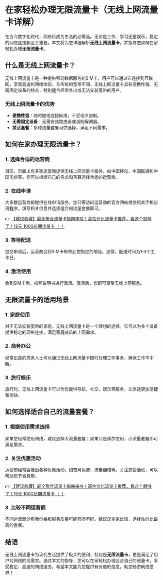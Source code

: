 # 在家轻松办理无限流量卡（无线上网流量卡详解）

在当今数字化时代，网络已成为生活的必需品。无论是工作、学习还是娱乐，稳定的网络连接都至关重要。本文将为您详细解析**无线上网流量卡**，并指导您如何在家轻松办理**无限流量卡**。

## 什么是无线上网流量卡？

无线上网流量卡是一种提供移动数据服务的SIM卡，用户可以通过它连接到互联网，享受高速的网络体验。与传统的宽带不同，无线上网流量卡具有便携性强、无需固定设备的特点，特别适合经常外出或无法安装宽带的用户。

### 无线上网流量卡的优势
- **便携性强**：随时随地连接网络，不受地点限制。
- **无需固定设备**：无需安装路由器或调制解调器。
- **灵活套餐**：多种流量套餐可供选择，满足不同需求。

## 如何在家办理无限流量卡？

### 1. 选择合适的运营商
目前，市面上有多家运营商提供无线上网流量卡服务，如中国移动、中国联通和中国电信等。您可以根据自己的需求和预算选择合适的运营商。

### 2. 在线申请
大多数运营商都提供在线申请服务。您只需访问运营商的官方网站或使用其手机应用程序，填写相关信息并选择适合的流量套餐即可。

👉 [【建议收藏】最全聚合流量卡指南来啦！高性价比流量卡推荐，看这个就够了！19元 100G长期流量卡 ！！](https://bit.ly/Liuliangka)

### 3. 等待配送
提交申请后，运营商会将SIM卡邮寄到您指定的地址。通常，配送时间为1-3个工作日。

### 4. 激活使用
收到SIM卡后，按照说明书进行激活。激活后，您即可享受无线上网服务。

## 无限流量卡的适用场景

### 1. 家庭使用
对于无法安装宽带的家庭，无线上网流量卡是一个理想的选择。它可以为多个设备提供稳定的网络连接，满足家庭成员的上网需求。

### 2. 商务办公
经常出差的商务人士可以通过无线上网流量卡随时处理工作事务，确保工作不中断。

### 3. 旅行娱乐
旅行时，无线上网流量卡可以为您提供导航、社交、娱乐等服务，让旅途更加便捷和愉快。

## 如何选择适合自己的流量套餐？

### 1. 根据使用需求选择
如果您经常使用网络，建议选择大流量套餐；如果只是偶尔使用，小流量套餐即可满足需求。

### 2. 关注优惠活动
运营商经常会推出各种优惠活动，如首月免费、流量翻倍等。关注这些活动，可以帮助您节省费用。

👉 [【建议收藏】最全聚合流量卡指南来啦！高性价比流量卡推荐，看这个就够了！19元 100G长期流量卡 ！！](https://bit.ly/Liuliangka)

### 3. 比较不同运营商
不同运营商的套餐价格和服务质量可能有所不同。建议您多家比较，选择性价比最高的套餐。

## 结语

无线上网流量卡为现代生活提供了极大的便利，特别是**无限流量卡**，更是满足了用户对网络的高需求。通过本文的指导，您可以在家轻松办理适合自己的流量卡，享受稳定、高速的网络服务。希望本文能为您提供有价值的信息，助您畅游网络世界！
